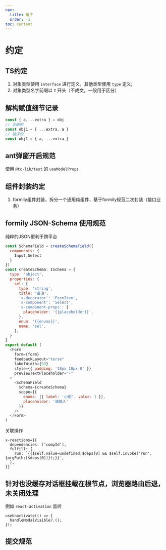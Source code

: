 ```yaml
---
nav: 
  title: 组件
  order: -1
toc: content
---
```


# 约定

## TS约定

1. 对象类型使用 `interface` 进行定义，其他类型使用 `type` 定义;
2. 对象类型名字前缀以 `I` 开头（不成文，一般用于区分）

## 解构赋值细节记录
```javascript
const { a,...extra } = obj
// 正确的 
const obj1 = { ...extra, a }
// 错误的
const obj1 = { a, ...extra }
```
## ant弹窗开启规范
使用 `@tc-lib/test` 的 `useModelProps`

## 组件封装约定
1. formily组件封装，拆分一个通用纯组件，基于formily规范二次封装（接口业务）

## formily JSON-Schema 使用规范
纯粹的JSON更利于跨平台
```js
const SchemaField = createSchemaField({
  components: {
    Input,Select
  }
})
const createSchema: ISchema = {
  type: 'object',
  properties: {
    sel: {
      type: 'string',
      title: '备注',
      'x-decorator': 'FormItem',
      'x-component': 'Select',
      'x-component-props': {
        placeholder: '{{placeholder}}',
      },
      enum: '{{enums}}',
      name: 'sel',
    },
  }
}
export default (
  <Form
    form={form}
    feedbackLayout="terse"
    labelWidth={90}
    style={{ padding: '18px 18px 0' }}
    previewTextPlaceholder="-"
  >
    <SchemaField
      schema={createSchema}
      scope={{
        enums: [{ label: '小明', value: 1 }],
        placeholder: '请输入'
      }}
    />
  </Form>
)
```
关联操作
```
x-reactions={{
  dependencies: ['compId'],
  fulfill: {
    run: `{{$self.value=undefined;$deps[0] && $self.invoke('run',{orgPath:[$deps[0]]});}}`,
  },
}}
```
## 针对也没缓存对话框挂载在根节点，浏览器路由后退，未关闭处理
例如 `react-activation` 监听
```
useUnactivate(() => {
  handleModalVisible?.();
});
```
## 提交规范
